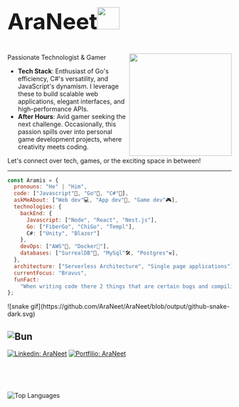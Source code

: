 <h2 style="font-size:50px">AraNeet<img src="https://media.giphy.com/media/12oufCB0MyZ1Go/giphy.gif" width="50"></h2>
<img align='right' src="https://media.giphy.com/media/M9gbBd9nbDrOTu1Mqx/giphy.gif" width="230">

Passionate Technologist & Gamer

- **Tech Stack**: Enthusiast of Go's efficiency, C#'s versatility, and JavaScript's dynamism. I leverage these to build scalable web applications, elegant interfaces, and high-performance APIs.
- **After Hours**: Avid gamer seeking the next challenge. Occasionally, this passion spills over into personal game development projects, where creativity meets coding.
<p>Let's connect over tech, games, or the exciting space in between!</p>

---

```javascript
const Aramis = {
  pronouns: "He" | "Him",
  code: ["Javascript"💛, "Go"💙, "C#"💜],
  askMeAbout: ["Web dev"💻, "App dev"📱, "Game dev"🎮],
  technologies: {
    backEnd: {
      Javascript: ["Node", "React", "Nest.js"],
      Go: ["FiberGo", "ChiGo", "Templ"],
      C#: ["Unity", "Blazor"]
    },
    devOps: ["AWS"💸, "Docker🐳"],
    databases: ["SurrealDB"🔨, "MySql"🛠, "Postgres"⚒],
  },
  architecture: ["Serverless Architecture", "Single page applications"],
  currentFocus: "Bravus",
  funFact:
    "When writing code there 2 things that are certain bugs and compiling errors",
};
```

<div>
  ![snake gif](https://github.com/AraNeet/AraNeet/blob/output/github-snake-dark.svg)
</div>

![Bun](https://img.shields.io/badge/Bun-%23000000.svg?style=for-the-badge&logo=bun&logoColor=white)
---

[![Linkedin: AraNeet](https://custom-icon-badges.demolab.com/badge/-linkedin-73a7fa?style=for-the-badge&logo=People&logoColor=white)](https://www.linkedin.com/in/aramis-martinez-a1a507296/)
[![Portfilio: AraNeet](https://custom-icon-badges.demolab.com/badge/-portfilio-808080?style=for-the-badge&logo=Home&logoColor=white)](https://www.aradev-code.dev/)

##

<br/>
<br/>

<img
  src="https://github-readme-stats.vercel.app/api/top-langs/?username=araneet&layout=compact&hide=shaderlab,html,shell,css,hlsl&theme=tokyonight"
  alt="Top Languages"
/>
